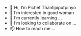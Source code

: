 - 👋 Hi, I’m Pichet Thantipiputpinyo
- 👀 I’m interested in good woman
- 🌱 I’m currently learning ...
- 💞️ I’m looking to collaborate on ...
- 📫 How to reach me ...

<!---
eayx/eayx is a ✨ special ✨ repository because its `README.md` (this file) appears on your GitHub profile.
You can click the Preview link to take a look at your changes.
--->
